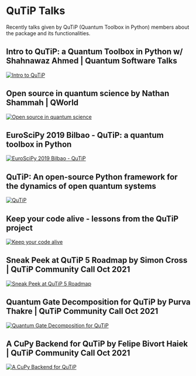 # QuTiP Talks

Recently talks given by QuTiP (Quantum Toolbox in Python) members about the package and its functionalities.

## Intro to QuTiP: a Quantum Toolbox in Python w/ Shahnawaz Ahmed | Quantum Software Talks

[![Intro to QuTiP](http://img.youtube.com/vi/2tF_4ZJAuYY/0.jpg)](http://www.youtube.com/watch?v=2tF_4ZJAuYY "Intro to QuTiP a Quantum Toolbox in Python w/ Shahnawaz Ahmed")

## Open source in quantum science by Nathan Shammah | QWorld

[![Open source in quantum science](http://img.youtube.com/vi/N1bbPL6bnaU/0.jpg)](http://www.youtube.com/watch?v=N1bbPL6bnaU "Open source in quantum science")

## EuroSciPy 2019 Bilbao - QuTiP: a quantum toolbox in Python 

[![EuroSciPy 2019 Bilbao - QuTiP](http://img.youtube.com/vi/pt4CSLwQK5U/0.jpg)](http://www.youtube.com/watch?v=pt4CSLwQK5U "EuroSciPy 2019 Bilbao - QuTiP: a quantum toolbox in Python")

## QuTiP: An open-source Python framework for the dynamics of open quantum systems

[![QuTiP](http://img.youtube.com/vi/KxDFDYn-6Lc/0.jpg)](http://www.youtube.com/watch?v=KxDFDYn-6Lc "QuTiP: An open-source Python framework for the dynamics of open quantum systems")

## Keep your code alive - lessons from the QuTiP project

[![Keep your code alive](http://img.youtube.com/vi/aQw7FaRN7Zo/0.jpg)](http://www.youtube.com/watch?v=aQw7FaRN7Zo "Keep your code alive - lessons from the QuTiP project")

## Sneak Peek at QuTiP 5 Roadmap by Simon Cross | QuTiP Community Call Oct 2021

[![Sneak Peek at QuTiP 5 Roadmap](http://img.youtube.com/vi/u2LubstAgqY/0.jpg)](http://www.youtube.com/watch?v=u2LubstAgqY "Sneak Peek at QuTiP 5 Roadmap by Simon Cross | QuTiP Community Call Oct 2021")

## Quantum Gate Decomposition for QuTiP by Purva Thakre | QuTiP Community Call Oct 2021

[![Quantum Gate Decomposition for QuTiP](http://img.youtube.com/vi/3iP4mimbIzs/0.jpg)](http://www.youtube.com/watch?v=3iP4mimbIzs "Quantum Gate Decomposition for QuTiP by Purva Thakre | QuTiP Community Call Oct 2021")

## A CuPy Backend for QuTiP by  Felipe Bivort Haiek | QuTiP Community Call Oct 2021

[![ A CuPy Backend for QuTiP](http://img.youtube.com/vi/e4dvd7_kRXQ/0.jpg)](http://www.youtube.com/watch?v=e4dvd7_kRXQ "A CuPy Backend for QuTiP by  Felipe Bivort Haiek | QuTiP Community Call Oct 2021")
